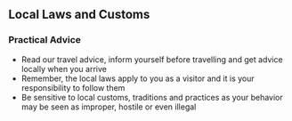 ## Local Laws and Customs

### **Practical Advice**

* Read our travel advice, inform yourself before travelling and get advice locally when you arrive
* Remember, the local laws apply to you as a visitor and it is your responsibility to follow them
* Be sensitive to local customs, traditions and practices as your behavior may be seen as improper, hostile or even illegal